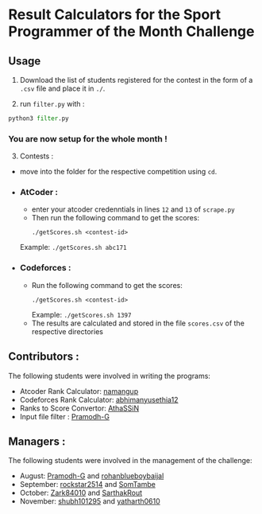 # Result Calculators for the Sport Programmer of the Month Challenge

## Usage 

1. Download the list of students registered for the contest in the form of a `.csv` file and place it in `./`.

2. run `filter.py` with :

```python
python3 filter.py
```
### You are now setup for the whole month !
3. Contests :
  - move into the folder for the respective competition using `cd`.
  - ### AtCoder : 
    - enter your atcoder credenntials in lines `12` and `13` of `scrape.py`
    - Then run the following command to get the scores:
        ```
        ./getScores.sh <contest-id>
        ```
    Example: `./getScores.sh abc171`
  - ### Codeforces : 
    - Run the following command to get the scores: 
        ```
        ./getScores.sh <contest-id>
        ```
        Example: `./getScores.sh 1397`
    - The results are calculated and stored in the file `scores.csv` of the respective directories

## Contributors : 

The following students were involved in writing the programs: 

 - Atcoder Rank Calculator: [namangup](https://github.com/namangup)
 - Codeforces Rank Calculator: [abhimanyusethia12](https://github.com/abhimanyusethia12)
 - Ranks to Score Convertor: [AthaSSiN](https://github.com/AthaSSiN)
 - Input file filter : [Pramodh-G](https://github.com/Pramodh-G)
 
## Managers :

The following students were involved in the management of the challenge:

 - August: [Pramodh-G](https://github.com/Pramodh-G) and [rohanblueboybaijal](https://github.com/rohanblueboybaijal)
 - September: [rockstar2514](https://github.com/rockstar2514) and [SomTambe](https://github.com/SomTambe)
 - October: [Zark84010](https://github.com/Zark84010) and [SarthakRout](https://github.com/SarthakRout)
 - November: [shubh101295](https://github.com/shubh101295) and [yatharth0610](https://github.com/yatharth0610)
